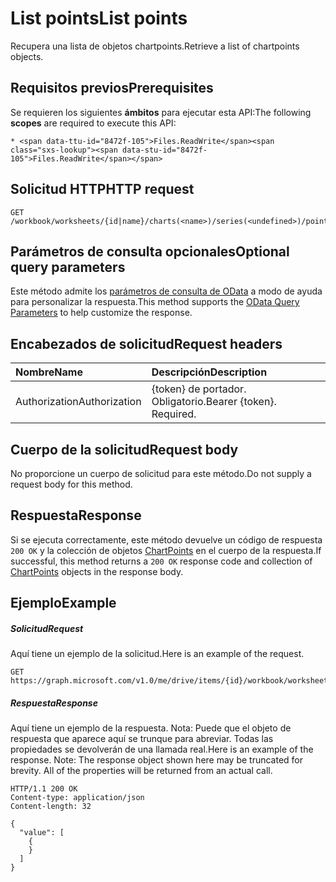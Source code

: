 # <a name="list-points"></a><span data-ttu-id="8472f-101">List points</span><span class="sxs-lookup"><span data-stu-id="8472f-101">List points</span></span>

<span data-ttu-id="8472f-102">Recupera una lista de objetos chartpoints.</span><span class="sxs-lookup"><span data-stu-id="8472f-102">Retrieve a list of chartpoints objects.</span></span>
## <a name="prerequisites"></a><span data-ttu-id="8472f-103">Requisitos previos</span><span class="sxs-lookup"><span data-stu-id="8472f-103">Prerequisites</span></span>
<span data-ttu-id="8472f-104">Se requieren los siguientes **ámbitos** para ejecutar esta API:</span><span class="sxs-lookup"><span data-stu-id="8472f-104">The following **scopes** are required to execute this API:</span></span> 

    * <span data-ttu-id="8472f-105">Files.ReadWrite</span><span class="sxs-lookup"><span data-stu-id="8472f-105">Files.ReadWrite</span></span>

## <a name="http-request"></a><span data-ttu-id="8472f-106">Solicitud HTTP</span><span class="sxs-lookup"><span data-stu-id="8472f-106">HTTP request</span></span>
<!-- { "blockType": "ignored" } -->
```http
GET /workbook/worksheets/{id|name}/charts(<name>)/series(<undefined>)/points
```
## <a name="optional-query-parameters"></a><span data-ttu-id="8472f-107">Parámetros de consulta opcionales</span><span class="sxs-lookup"><span data-stu-id="8472f-107">Optional query parameters</span></span>
<span data-ttu-id="8472f-108">Este método admite los [parámetros de consulta de OData](http://developer.microsoft.com/en-us/graph/docs/overview/query_parameters) a modo de ayuda para personalizar la respuesta.</span><span class="sxs-lookup"><span data-stu-id="8472f-108">This method supports the [OData Query Parameters](http://developer.microsoft.com/en-us/graph/docs/overview/query_parameters) to help customize the response.</span></span>

## <a name="request-headers"></a><span data-ttu-id="8472f-109">Encabezados de solicitud</span><span class="sxs-lookup"><span data-stu-id="8472f-109">Request headers</span></span>
| <span data-ttu-id="8472f-110">Nombre</span><span class="sxs-lookup"><span data-stu-id="8472f-110">Name</span></span>      |<span data-ttu-id="8472f-111">Descripción</span><span class="sxs-lookup"><span data-stu-id="8472f-111">Description</span></span>|
|:----------|:----------|
| <span data-ttu-id="8472f-112">Authorization</span><span class="sxs-lookup"><span data-stu-id="8472f-112">Authorization</span></span>  | <span data-ttu-id="8472f-p101">{token} de portador. Obligatorio.</span><span class="sxs-lookup"><span data-stu-id="8472f-p101">Bearer {token}. Required.</span></span> |


## <a name="request-body"></a><span data-ttu-id="8472f-115">Cuerpo de la solicitud</span><span class="sxs-lookup"><span data-stu-id="8472f-115">Request body</span></span>
<span data-ttu-id="8472f-116">No proporcione un cuerpo de solicitud para este método.</span><span class="sxs-lookup"><span data-stu-id="8472f-116">Do not supply a request body for this method.</span></span>

## <a name="response"></a><span data-ttu-id="8472f-117">Respuesta</span><span class="sxs-lookup"><span data-stu-id="8472f-117">Response</span></span>

<span data-ttu-id="8472f-118">Si se ejecuta correctamente, este método devuelve un código de respuesta `200 OK` y la colección de objetos [ChartPoints](../resources/chartpoint.md) en el cuerpo de la respuesta.</span><span class="sxs-lookup"><span data-stu-id="8472f-118">If successful, this method returns a `200 OK` response code and collection of [ChartPoints](../resources/chartpoint.md) objects in the response body.</span></span>
## <a name="example"></a><span data-ttu-id="8472f-119">Ejemplo</span><span class="sxs-lookup"><span data-stu-id="8472f-119">Example</span></span>
##### <a name="request"></a><span data-ttu-id="8472f-120">Solicitud</span><span class="sxs-lookup"><span data-stu-id="8472f-120">Request</span></span>
<span data-ttu-id="8472f-121">Aquí tiene un ejemplo de la solicitud.</span><span class="sxs-lookup"><span data-stu-id="8472f-121">Here is an example of the request.</span></span>
<!-- {
  "blockType": "request",
  "name": "get_points"
}-->
```http
GET https://graph.microsoft.com/v1.0/me/drive/items/{id}/workbook/worksheets/{id|name}/charts(<name>)/series(<undefined>)/points
```
##### <a name="response"></a><span data-ttu-id="8472f-122">Respuesta</span><span class="sxs-lookup"><span data-stu-id="8472f-122">Response</span></span>
<span data-ttu-id="8472f-p102">Aquí tiene un ejemplo de la respuesta. Nota: Puede que el objeto de respuesta que aparece aquí se trunque para abreviar. Todas las propiedades se devolverán de una llamada real.</span><span class="sxs-lookup"><span data-stu-id="8472f-p102">Here is an example of the response. Note: The response object shown here may be truncated for brevity. All of the properties will be returned from an actual call.</span></span>
<!-- {
  "blockType": "response",
  "truncated": true,
  "@odata.type": "microsoft.graph.chartPoint",
  "isCollection": true
} -->
```http
HTTP/1.1 200 OK
Content-type: application/json
Content-length: 32

{
  "value": [
    {
    }
  ]
}
```

<!-- uuid: 8fcb5dbc-d5aa-4681-8e31-b001d5168d79
2015-10-25 14:57:30 UTC -->
<!-- {
  "type": "#page.annotation",
  "description": "List points",
  "keywords": "",
  "section": "documentation",
  "tocPath": ""
}-->